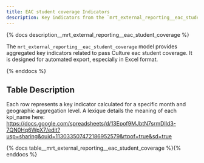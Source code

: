 ```yaml
---
title: EAC student coverage Indicators
description: Key indicators from the `mrt_external_reporting__eac_student_coverage` model.
---
```


{% docs description__mrt_external_reporting__eac_student_coverage %}

The `mrt_external_reporting__eac_student_coverage` model provides aggregated key indicators related to pass Culture eac student coverage.
It is designed for automated export, especially in Excel format.

{% enddocs %}

## Table Description

Each row represents a key indicator calculated for a specific month and geographic aggregation level.
A lexique details the meaning of each kpi_name here: https://docs.google.com/spreadsheets/d/13Epof9MJbtN7srmDIld3-7QN0Hq6WpX7/edit?usp=sharing&ouid=113033507472186952579&rtpof=true&sd=true

{% docs table__mrt_external_reporting__eac_student_coverage %}{% enddocs %}

